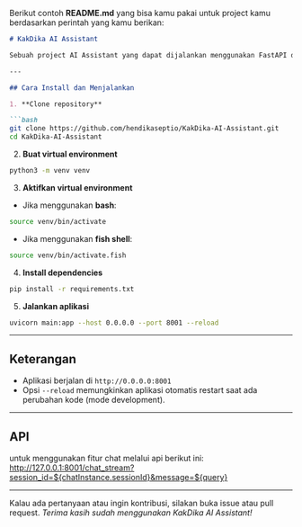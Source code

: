 Berikut contoh **README.md** yang bisa kamu pakai untuk project kamu berdasarkan perintah yang kamu berikan:

````markdown
# KakDika AI Assistant

Sebuah project AI Assistant yang dapat dijalankan menggunakan FastAPI dan Uvicorn.

---

## Cara Install dan Menjalankan

1. **Clone repository**

```bash
git clone https://github.com/hendikaseptio/KakDika-AI-Assistant.git
cd KakDika-AI-Assistant
````

2. **Buat virtual environment**

```bash
python3 -m venv venv
```

3. **Aktifkan virtual environment**

* Jika menggunakan **bash**:

```bash
source venv/bin/activate
```

* Jika menggunakan **fish shell**:

```bash
source venv/bin/activate.fish
```

4. **Install dependencies**

```bash
pip install -r requirements.txt
```

5. **Jalankan aplikasi**

```bash
uvicorn main:app --host 0.0.0.0 --port 8001 --reload
```

---

## Keterangan

* Aplikasi berjalan di `http://0.0.0.0:8001`
* Opsi `--reload` memungkinkan aplikasi otomatis restart saat ada perubahan kode (mode development).

---

## API
untuk menggunakan fitur chat melalui api berikut ini:
http://127.0.0.1:8001/chat_stream?session_id=${chatInstance.sessionId}&message=${query}

---

Kalau ada pertanyaan atau ingin kontribusi, silakan buka issue atau pull request.
*Terima kasih sudah menggunakan KakDika AI Assistant!*
